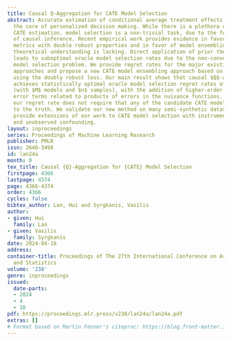 ```yaml
---
title: Causal Q-Aggregation for CATE Model Selection
abstract: Accurate estimation of conditional average treatment effects (CATE) is at
  the core of personalized decision making. While there is a plethora of models for
  CATE estimation, model selection is a non-trivial task, due to the fundamental problem
  of causal inference. Recent empirical work provides evidence in favor of proxy loss
  metrics with double robust properties and in favor of model ensembling. However,
  theoretical understanding is lacking. Direct application of prior theoretical works
  leads to suboptimal oracle model selection rates due to the non-convexity of the
  model selection problem. We provide regret rates for the major existing CATE ensembling
  approaches and propose a new CATE model ensembling approach based on $Q$-aggregation
  using the doubly robust loss. Our main result shows that causal $Q$-aggregation
  achieves statistically optimal oracle model selection regret rates of $\log(M)/n$
  (with $M$ models and $n$ samples), with the addition of higher-order estimation
  error terms related to products of errors in the nuisance functions. Crucially,
  our regret rate does not require that any of the candidate CATE models be close
  to the truth. We validate our new method on many semi-synthetic datasets and also
  provide extensions of our work to CATE model selection with instrumental variables
  and unobserved confounding.
layout: inproceedings
series: Proceedings of Machine Learning Research
publisher: PMLR
issn: 2640-3498
id: lan24a
month: 0
tex_title: Causal {Q}-Aggregation for {CATE} Model Selection
firstpage: 4366
lastpage: 4374
page: 4366-4374
order: 4366
cycles: false
bibtex_author: Lan, Hui and Syrgkanis, Vasilis
author:
- given: Hui
  family: Lan
- given: Vasilis
  family: Syrgkanis
date: 2024-04-18
address:
container-title: Proceedings of The 27th International Conference on Artificial Intelligence
  and Statistics
volume: '238'
genre: inproceedings
issued:
  date-parts:
  - 2024
  - 4
  - 18
pdf: https://proceedings.mlr.press/v238/lan24a/lan24a.pdf
extras: []
# Format based on Martin Fenner's citeproc: https://blog.front-matter.io/posts/citeproc-yaml-for-bibliographies/
---
```

